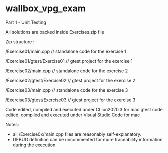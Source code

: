 # wallbox_vpg_exam
Part 1 - Unit Testing

All solutions are packed inside Exercises.zip file

Zip structure :

/Exercise01/main.cpp                 // standalone code for the exercise 1

/Exercise01/gtest/Exercise01         // gtest project for the exercise 1
           
/Exercise02/main.cpp                 // standalone code for the exercise 2

/Exercise02/gtest/Exercise02         // gtest project for the exercise 2

/Exercise03/main.cpp                 // standalone code for the exercise 3

/Exercise03/gtest/Exercise03         // gtest project for the exercise 3



Code edited, compiled and executed under CLion2020.3 for mac
gtest code edited, compiled and executed under Visual Studio Code for mac

Notes:
- all /Exercise0x/main.cpp files are reasonably self-explanatory.
- DEBUG definition can be uncommented for more traceability information during the execution.

